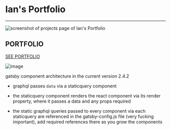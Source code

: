 # Ian's Portfolio

---

![screenshot of projects page of Ian's Portfolio](https://res.cloudinary.com/soggy-ink-games/image/upload/v1675034375/portfolio/MY-PORTFOLIO_ayex92.png)

## PORTFOLIO

[SEE PORTFOLIO](https://ian-araya.netlify.app/)

![image](https://res.cloudinary.com/soggy-ink-games/image/upload/v1709051301/ian_dqgaof.png)

gatsby component architecture in the current version 2.4.2

- graphql passes `data` via a staticquery component

- the staticquery component renders the react component via its render property, where it passes a data and any props required

- the static graphql queries passed to every component via each staticquery are referenced in the gatsby-config.js file (very fucking important), add required references there as you grow the components
